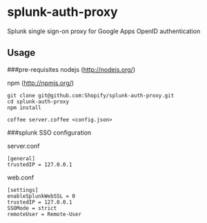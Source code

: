 # splunk-auth-proxy

Splunk single sign-on proxy for Google Apps OpenID authentication

## Usage

###pre-requisites
nodejs (http://nodejs.org/)

npm (http://npmjs.org/)

````
git clone git@github.com:Shopify/splunk-auth-proxy.git
cd splunk-auth-proxy
npm install

coffee server.coffee <config.json>
````

###splunk SSO configuration

server.conf

````
[general]
trustedIP = 127.0.0.1
````

web.conf

````
[settings]
enableSplunkWebSSL = 0
trustedIP = 127.0.0.1
SSOMode = strict
remoteUser = Remote-User
````